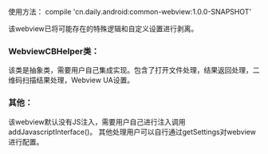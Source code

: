 
使用方法： compile 'cn.daily.android:common-webview:1.0.0-SNAPSHOT'

该webview已将可能存在的特殊逻辑和自定义设置进行剥离。



### WebviewCBHelper类：
该类是抽象类，需要用户自己集成实现。包含了打开文件处理，结果返回处理，二维码扫描结果处理，Webview UA设置。

### 其他：
该webview默认没有JS注入，需要用户自己进行注入调用addJavascriptInterface()。
其他处理用户可以自行通过getSettings对webview进行配置。


